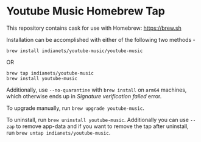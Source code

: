 # Youtube Music Homebrew Tap

This repository contains cask for use with Homebrew: https://brew.sh

Installation can be accomplished with either of the following two methods -

```
brew install indianets/youtube-music/youtube-music
```

OR

```
brew tap indianets/youtube-music
brew install youtube-music
```

Additionally, use `--no-quarantine` with `brew install` on `arm64` machines, which otherwise ends up in _Signature verification failed_ error.

To upgrade manually, run `brew upgrade youtube-music`.

To uninstall, run `brew uninstall youtube-music`. Additionally you can use `--zap` to remove app-data and if you want to remove the tap after uninstall, run `brew untap indianets/youtube-music`.